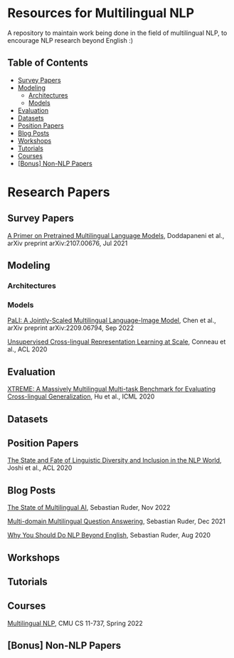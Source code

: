 # Resources for Multilingual NLP
A repository to maintain work being done in the field of multilingual NLP, to encourage NLP research beyond English :)

## Table of Contents

* [Survey Papers](#survey-papers)
* [Modeling](#modeling)
  * [Architectures](#architectures)
  * [Models](#models)
* [Evaluation](#evaluation)
* [Datasets](#datasets)
* [Position Papers](#position-papers)
* [Blog Posts](#blog-posts)
* [Workshops](#workshops)
* [Tutorials](#tutorials)
* [Courses](#courses)
* [\[Bonus\] Non-NLP Papers](#bonus-non-nlp-papers)

# Research Papers

## Survey Papers
[A Primer on Pretrained Multilingual Language Models](https://arxiv.org/abs/2107.00676), Doddapaneni et al., arXiv preprint arXiv:2107.00676, Jul 2021

## Modeling

### Architectures

### Models
[PaLI: A Jointly-Scaled Multilingual Language-Image Model](https://arxiv.org/abs/2209.06794), Chen et al., arXiv preprint arXiv:2209.06794, Sep 2022

[Unsupervised Cross-lingual Representation Learning at Scale](https://arxiv.org/abs/1911.02116), Conneau et al., ACL 2020



## Evaluation
[XTREME: A Massively Multilingual Multi-task Benchmark for Evaluating Cross-lingual Generalization](https://arxiv.org/abs/2003.11080), Hu et al., ICML 2020


## Datasets

## Position Papers
[The State and Fate of Linguistic Diversity and Inclusion in the NLP World](https://aclanthology.org/2020.acl-main.560/), Joshi et al., ACL 2020


## Blog Posts
[The State of Multilingual AI](https://ruder.io/state-of-multilingual-ai/), Sebastian Ruder, Nov 2022

[Multi-domain Multilingual Question Answering](https://ruder.io/multi-qa-tutorial/), Sebastian Ruder, Dec 2021

[Why You Should Do NLP Beyond English](https://ruder.io/nlp-beyond-english/), Sebastian Ruder, Aug 2020



## Workshops

## Tutorials

## Courses
[Multilingual NLP](http://phontron.com/class/multiling2022/), CMU CS 11-737, Spring 2022

## [Bonus] Non-NLP Papers


